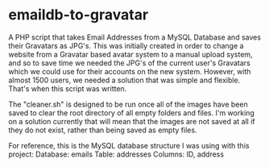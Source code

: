 # emaildb-to-gravatar
A PHP script that takes Email Addresses from a MySQL Database and saves their Gravatars as JPG's. This was initially created in order to
change a website from a Gravatar based avatar system to a manual upload system, and so to save time we needed the JPG's of the current
user's Gravatars which we could use for their accounts on the new system. However, with almost 1500 users, we needed a solution that was
simple and flexible. That's when this script was written.

The "cleaner.sh" is designed to be run once all of the images have been saved to clear the root directory of all empty folders and files. I'm working on a solution currently that will mean that the images are not saved at all if they do not exist, rather than being saved as
empty files.

For reference, this is the MySQL database structure I was using with this project:
Database: emails
Table: addresses
Columns: ID, address

